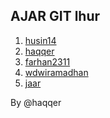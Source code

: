 AJAR GIT lhur
--------

1. [husin14](github.com/husin14)
2. [haqqer](github.com/haqqer)
3. [farhan2311](github.com/farhan2311)
4. [wdwiramadhan](github.com/wdwiramadhan)
5. [jaar](github.com/juliantooo)

By @haqqer
